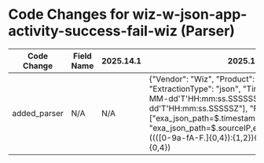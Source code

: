 # Code Changes for wiz-w-json-app-activity-success-fail-wiz (Parser)

| Code Change | Field Name | 2025.14.1 | 2025.15.1 |
|-------------|------------|-----------|------------|
| added_parser | N/A | N/A | {"Vendor": "Wiz", "Product": "Wiz", "ExtractionType": "json", "TimeFormat": ["yyyy-MM-dd'T'HH:mm:ss.SSSSSSZ", "yyyy-MM-dd'T'HH:mm:ss.SSSSSZ"], "Fields": ["exa_json_path=$.timestamp,exa_field_name=time", "exa_json_path=$.sourceIP,exa_regex=({src_ip}((([0-9a-fA-F.]{0,4}):{1,2}){1,7}([0-9a-fA-F]){0,4})|(((25[0-5]|(2[0-4]|1\d|[0-9]|)\d)\.?\b){4}))(:({src_port}\d+))?", "exa_json_path=$.userAgent,exa_field_name=user_agent", "exa_json_path=$.status,exa_field_name=result", "exa_json_path=$.action,exa_field_name=event_name", "exa_json_path=$.userID,exa_field_name=user", "exa_json_path=$.actionParameters.error,exa_field_name=failure_reason", "exa_json_path=$.userEmail,exa_regex=({email_address}([A-Za-z0-9]+[!#$%&'+\/=?^_`~.\-])*[A-Za-z0-9]+@({email_domain}[^\]\s\"\\,;\|]+\.[^\]\s\"\\,;\|]+))"], "Name": "wiz-w-json-app-activity-success-fail-wiz", "ParserVersion": "v1.0.0", "Conditions": ["\"action\":\"", "\"actionParameters\":", "\"serviceAccount\":", "\"sourceIP\":"]} |